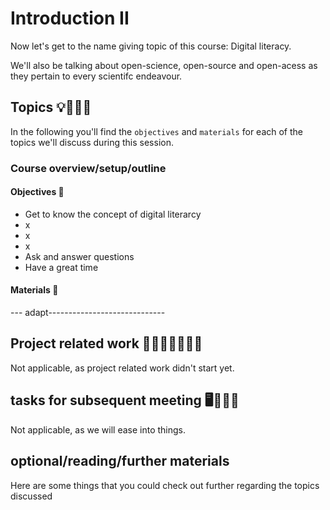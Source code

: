 # Introduction II

Now let's get to the name giving topic of this course: Digital literacy.

We'll also be talking about open-science, open-source and open-acess as they pertain to every scientifc endeavour.




## Topics 💡👨🏻‍🏫

In the following you'll find the `objectives` and `materials` for each of the topics we'll discuss during this session.

### Course overview/setup/outline


#### Objectives 📍
- Get to know the concept of digital literarcy
- x
- x
- x
- Ask and answer questions
- Have a great time

#### Materials 📓

---  adapt-----------------------------


## Project related work 🥼🧑🏿‍🔬👩🏻‍🔬

Not applicable, as project related work didn't start yet.

## tasks for subsequent meeting 🖥️✍🏽📖

Not applicable, as we will ease into things.

## optional/reading/further materials

Here are some things that you could check out further regarding the topics discussed



